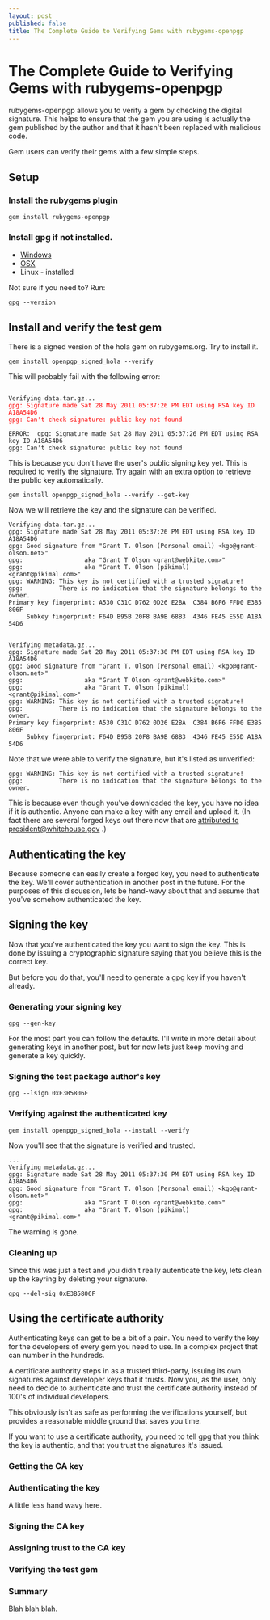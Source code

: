 ```yaml
---
layout: post
published: false
title: The Complete Guide to Verifying Gems with rubygems-openpgp
---
```


The Complete Guide to Verifying Gems with rubygems-openpgp
==========================================================

rubygems-openpgp allows you to verify a gem by checking the digital
signature.  This helps to ensure that the gem you are using is
actually the gem published by the author and that it hasn't been
replaced with malicious code.

Gem users can verify their gems with a few simple steps.

## Setup

### Install the rubygems plugin

    gem install rubygems-openpgp

### Install gpg if not installed.

* [Windows](http://www.gpg4win.org)
* [OSX](https://www.gpgtools.org/)
* Linux - installed

Not sure if you need to? Run:

    gpg --version
    
## Install and verify the test gem

There is a signed version of the hola gem on rubygems.org.  Try to
install it.

    gem install openpgp_signed_hola --verify

This will probably fail with the following error:

<pre><code>
Verifying data.tar.gz...
<div style='color:red;'>gpg: Signature made Sat 28 May 2011 05:37:26 PM EDT using RSA key ID A18A54D6
gpg: Can't check signature: public key not found</div>
ERROR:  gpg: Signature made Sat 28 May 2011 05:37:26 PM EDT using RSA key ID A18A54D6
gpg: Can't check signature: public key not found
</code></pre>

This is because you don't have the user's public signing key yet. This
is required to verify the signature. Try again with an extra option to
retrieve the public key automatically.

    gem install openpgp_signed_hola --verify --get-key

Now we will retrieve the key and the signature can be verified.

    Verifying data.tar.gz...
    gpg: Signature made Sat 28 May 2011 05:37:26 PM EDT using RSA key ID A18A54D6
    gpg: Good signature from "Grant T. Olson (Personal email) <kgo@grant-olson.net>"
    gpg:                 aka "Grant T Olson <grant@webkite.com>"
    gpg:                 aka "Grant T. Olson (pikimal) <grant@pikimal.com>"
    gpg: WARNING: This key is not certified with a trusted signature!
    gpg:          There is no indication that the signature belongs to the owner.
    Primary key fingerprint: A530 C31C D762 0D26 E2BA  C384 B6F6 FFD0 E3B5 806F
         Subkey fingerprint: F64D B95B 20F8 BA9B 68B3  4346 FE45 E55D A18A 54D6
    
    
    Verifying metadata.gz...
    gpg: Signature made Sat 28 May 2011 05:37:30 PM EDT using RSA key ID A18A54D6
    gpg: Good signature from "Grant T. Olson (Personal email) <kgo@grant-olson.net>"
    gpg:                 aka "Grant T Olson <grant@webkite.com>"
    gpg:                 aka "Grant T. Olson (pikimal) <grant@pikimal.com>"
    gpg: WARNING: This key is not certified with a trusted signature!
    gpg:          There is no indication that the signature belongs to the owner.
    Primary key fingerprint: A530 C31C D762 0D26 E2BA  C384 B6F6 FFD0 E3B5 806F
         Subkey fingerprint: F64D B95B 20F8 BA9B 68B3  4346 FE45 E55D A18A 54D6
    
Note that we were able to verify the signature, but it's listed as
unverified:

    gpg: WARNING: This key is not certified with a trusted signature!
    gpg:          There is no indication that the signature belongs to the owner.

This is because even though you've downloaded the key, you have no
idea if it is authentic. Anyone can make a key with any email and
upload it. (In fact there are several forged keys out there now that
are
[attributed to president@whitehouse.gov](http://pool.sks-keyservers.net:11371/pks/lookup?op=vindex&search=president%40whitehouse.gov&fingerprint=on)
.)

## Authenticating the key

Because someone can easily create a forged key, you need to
authenticate the key. We'll cover authentication in another post in
the future. For the purposes of this discussion, lets be hand-wavy
about that and assume that you've somehow authenticated the key.

## Signing the key

Now that you've authenticated the key you want to sign the key. This
is done by issuing a cryptographic signature saying that you believe
this is the correct key.

But before you do that, you'll need to generate a gpg key if you
haven't already.

### Generating your signing key

    gpg --gen-key

For the most part you can follow the defaults.  I'll write in more
detail about generating keys in another post, but for now lets just
keep moving and generate a key quickly.

### Signing the test package author's key

    gpg --lsign 0xE3B5806F

### Verifying against the authenticated key

    gem install openpgp_signed_hola --install --verify

Now you'll see that the signature is verified **and** trusted.

    ...
    Verifying metadata.gz...
    gpg: Signature made Sat 28 May 2011 05:37:30 PM EDT using RSA key ID A18A54D6
    gpg: Good signature from "Grant T. Olson (Personal email) <kgo@grant-olson.net>"
    gpg:                 aka "Grant T Olson <grant@webkite.com>"
    gpg:                 aka "Grant T. Olson (pikimal) <grant@pikimal.com>"

The warning is gone.

### Cleaning up

Since this was just a test and you didn't really autenticate the key,
lets clean up the keyring by deleting your signature.

    gpg --del-sig 0xE3B5806F


## Using the certificate authority

Authenticating keys can get to be a bit of a pain.  You need to
verify the key for the developers of every gem you need to use.  In a
complex project that can number in the hundreds.

A certificate authority steps in as a trusted third-party, issuing
its own signatures against developer keys that it trusts.  Now you, as
the user, only need to decide to authenticate and trust the
certificate authority instead of 100's of individual developers.

This obviously isn't as safe as performing the verifications yourself,
but provides a reasonable middle ground that saves you time.

If you want to use a certificate authority, you need to tell gpg that
you think the key is authentic, and that you trust the signatures it's
issued.

### Getting the CA key

### Authenticating the key

A little less hand wavy here.

### Signing the CA key

### Assigning trust to the CA key

### Verifying the test gem

### Summary

Blah blah blah.

